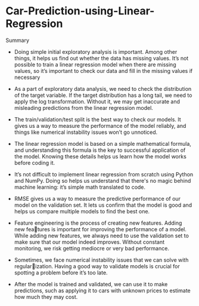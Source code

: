 # Car-Prediction-using-Linear-Regression

Summary

-  Doing simple initial exploratory analysis is important. Among other things, it helps us find out whether the data has missing values. It’s not possible to train a linear regression model when there are missing values, so it’s important to check our data and fill in the missing values if necessary

-  As a part of exploratory data analysis, we need to check the distribution of the target variable. If the target distribution has a long tail, we need to apply the log transformation. Without it, we may get inaccurate and misleading predictions from the linear regression model.

-  The train/validation/test split is the best way to check our models. It gives us a way to measure the performance of the model reliably, and things like numerical instability issues won’t go unnoticed.

- The linear regression model is based on a simple mathematical formula, and understanding this formula is the key to successful application of the model. Knowing these details helps us learn how the model works before coding it.

-  It’s not difficult to implement linear regression from scratch using Python and NumPy. Doing so helps us understand that there's no magic behind machine learning: it’s simple math translated to code. 

-  RMSE gives us a way to measure the predictive performance of our model on the validation set. It lets us confirm that the model is good and helps us compare multiple models to find the best one.

- Feature engineering is the process of creating new features. Adding new features is important for improving the performance of a model. While adding new features, we always need to use the validation set to make sure that our model indeed improves. Without constant monitoring, we risk getting mediocre or very bad performance.

- Sometimes, we face numerical instability issues that we can solve with regularization. Having a good way to validate models is crucial for spotting a problem
before it’s too late.

- After the model is trained and validated, we can use it to make predictions, such as applying it to cars with unknown prices to estimate how much they may cost.

